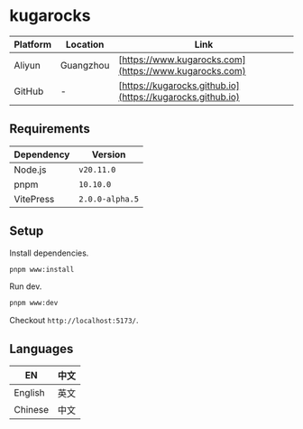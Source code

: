 # kugarocks

| Platform | Location       | Link                                      |
| -------- | -------------- | ----------------------------------------- |
| Aliyun   | Guangzhou      | [https://www.kugarocks.com](https://www.kugarocks.com) |
| GitHub   | -              | [https://kugarocks.github.io](https://kugarocks.github.io) |

## Requirements

| Dependency | Version |
| --- | --- |
| Node.js | `v20.11.0` |
| pnpm | `10.10.0` |
| VitePress | `2.0.0-alpha.5` |

## Setup

Install dependencies.

```bash
pnpm www:install
```

Run dev.

```bash
pnpm www:dev
```

Checkout `http://localhost:5173/`.

## Languages

| EN             | 中文                             |
| -------------- | ------------------------------ |
| English        | 英文                            |
| Chinese        | 中文                            |
